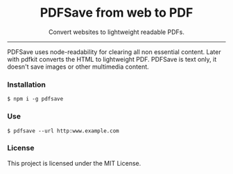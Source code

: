 <h1 align="center"> PDFSave from web to PDF </h1>

<p align="center"> Convert websites to lightweight readable PDFs. </p>

<hr/>

<p>PDFSave uses node-readability for clearing all non essential content. Later with pdfkit converts the HTML to lightweight PDF. PDFSave is text only, it doesn't save images or other multimedia content. </p>

<h3>Installation</h3>

```shell
$ npm i -g pdfsave
```

<h3>Use</h3>

```shell
$ pdfsave --url http:www.example.com
```

<h3>License</h3>

This project is licensed under the MIT License.
